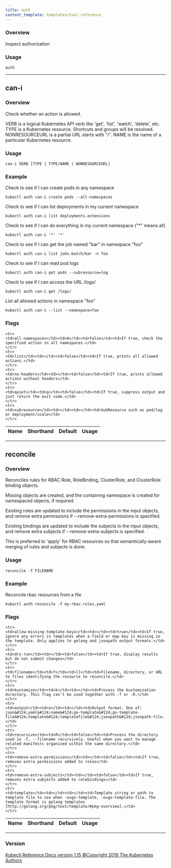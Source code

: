 ```yaml
---
title: auth
content_template: templates/tool-reference
---
```


### Overview
Inspect authorization

### Usage

`auth`






<hr>

## can-i


### Overview
Check whether an action is allowed.

 VERB is a logical Kubernetes API verb like 'get', 'list', 'watch', 'delete', etc. TYPE is a Kubernetes resource. Shortcuts and groups will be resolved. NONRESOURCEURL is a partial URL starts with "/". NAME is the name of a particular Kubernetes resource.

### Usage

`can-i VERB [TYPE | TYPE/NAME | NONRESOURCEURL]`


### Example
 Check to see if I can create pods in any namespace

```shell
kubectl auth can-i create pods --all-namespaces
```

 Check to see if I can list deployments in my current namespace

```shell
kubectl auth can-i list deployments.extensions
```

 Check to see if I can do everything in my current namespace ("*" means all)

```shell
kubectl auth can-i '*' '*'
```

 Check to see if I can get the job named "bar" in namespace "foo"

```shell
kubectl auth can-i list jobs.batch/bar -n foo
```

 Check to see if I can read pod logs

```shell
kubectl auth can-i get pods --subresource=log
```

 Check to see if I can access the URL /logs/

```shell
kubectl auth can-i get /logs/
```

 List all allowed actions in namespace "foo"

```shell
kubectl auth can-i --list --namespace=foo
```




### Flags

<div class="table-responsive kubectl-flags-table"><table class="table table-bordered">
<thead class="thead-light">
<tr>
            <th>Name</th>
            <th>Shorthand</th>
            <th>Default</th>
            <th>Usage</th>
        </tr>
    </thead>
    <tbody>
    
    <tr>
    <td>all-namespaces</td><td>A</td><td>false</td><td>If true, check the specified action in all namespaces.</td>
    </tr>
    <tr>
    <td>list</td><td></td><td>false</td><td>If true, prints all allowed actions.</td>
    </tr>
    <tr>
    <td>no-headers</td><td></td><td>false</td><td>If true, prints allowed actions without headers</td>
    </tr>
    <tr>
    <td>quiet</td><td>q</td><td>false</td><td>If true, suppress output and just return the exit code.</td>
    </tr>
    <tr>
    <td>subresource</td><td></td><td></td><td>SubResource such as pod/log or deployment/scale</td>
    </tr>
</tbody>
</table></div>



<hr>

## reconcile


### Overview
Reconciles rules for RBAC Role, RoleBinding, ClusterRole, and ClusterRole binding objects.

 Missing objects are created, and the containing namespace is created for namespaced objects, if required.

 Existing roles are updated to include the permissions in the input objects, and remove extra permissions if --remove-extra-permissions is specified.

 Existing bindings are updated to include the subjects in the input objects, and remove extra subjects if --remove-extra-subjects is specified.

 This is preferred to 'apply' for RBAC resources so that semantically-aware merging of rules and subjects is done.

### Usage

`reconcile -f FILENAME`


### Example
 Reconcile rbac resources from a file

```shell
kubectl auth reconcile -f my-rbac-rules.yaml
```




### Flags

<div class="table-responsive kubectl-flags-table"><table class="table table-bordered">
<thead class="thead-light">
<tr>
            <th>Name</th>
            <th>Shorthand</th>
            <th>Default</th>
            <th>Usage</th>
        </tr>
    </thead>
    <tbody>
    
    <tr>
    <td>allow-missing-template-keys</td><td></td><td>true</td><td>If true, ignore any errors in templates when a field or map key is missing in the template. Only applies to golang and jsonpath output formats.</td>
    </tr>
    <tr>
    <td>dry-run</td><td></td><td>false</td><td>If true, display results but do not submit changes</td>
    </tr>
    <tr>
    <td>filename</td><td>f</td><td>[]</td><td>Filename, directory, or URL to files identifying the resource to reconcile.</td>
    </tr>
    <tr>
    <td>kustomize</td><td>k</td><td></td><td>Process the kustomization directory. This flag can't be used together with -f or -R.</td>
    </tr>
    <tr>
    <td>output</td><td>o</td><td></td><td>Output format. One of: json&#124;yaml&#124;name&#124;go-template&#124;go-template-file&#124;template&#124;templatefile&#124;jsonpath&#124;jsonpath-file.</td>
    </tr>
    <tr>
    <td>recursive</td><td>R</td><td>false</td><td>Process the directory used in -f, --filename recursively. Useful when you want to manage related manifests organized within the same directory.</td>
    </tr>
    <tr>
    <td>remove-extra-permissions</td><td></td><td>false</td><td>If true, removes extra permissions added to roles</td>
    </tr>
    <tr>
    <td>remove-extra-subjects</td><td></td><td>false</td><td>If true, removes extra subjects added to rolebindings</td>
    </tr>
    <tr>
    <td>template</td><td></td><td></td><td>Template string or path to template file to use when -o=go-template, -o=go-template-file. The template format is golang templates [http://golang.org/pkg/text/template/#pkg-overview].</td>
    </tr>
</tbody>
</table></div>




<hr>


### Version
<div class="kubectl-reference-copyright">

<a href="https://github.com/kubernetes/kubernetes">Kubectl Reference Docs version 1.15 &#xa9;Copyright 2019 The Kubernetes Authors</a>
</div>

